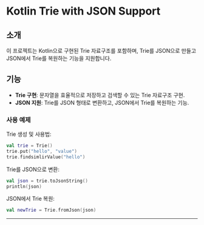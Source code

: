 # Kotlin Trie with JSON Support

## 소개

이 프로젝트는 Kotlin으로 구현된 Trie 자료구조를 포함하며, Trie를 JSON으로 만들고 JSON에서 Trie를 복원하는 기능을 지원합니다.

## 기능

- **Trie 구현**: 문자열을 효율적으로 저장하고 검색할 수 있는 Trie 자료구조 구현.
- **JSON 지원**: Trie를 JSON 형태로 변환하고, JSON에서 Trie를 복원하는 기능.

### 사용 예제

Trie 생성 및 사용법:

```kotlin
val trie = Trie()
trie.put("hello", "value")
trie.findsimlirValue("hello")
```

Trie를 JSON으로 변환:

```kotlin
val json = trie.toJsonString()
println(json)
```

JSON에서 Trie 복원:

```kotlin
val newTrie = Trie.fromJson(json)
```

---


